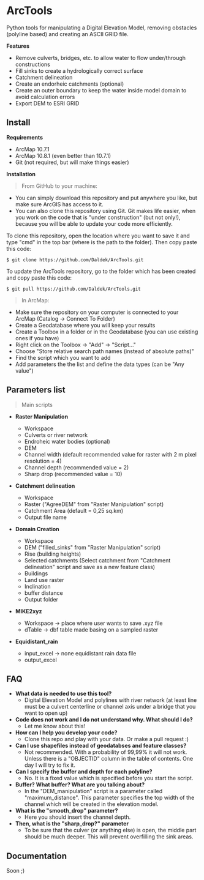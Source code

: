 # ArcTools

Python tools for manipulating a Digital Elevation Model, removing obstacles (polyline based) 
and creating an ASCII GRID file.

**Features**
- Remove culverts, bridges, etc. to allow water to flow under/through constructions
- Fill sinks to create a hydrologically correct surface
- Catchment delineation
- Create an endorheic catchments (optional)
- Create an outer boundary to keep the water inside model domain to avoid calculation errors
- Export DEM to ESRI GRID

## Install
**Requirements**
- ArcMap 10.7.1
- ArcMap 10.8.1 (even better than 10.7.1)
- Git (not required, but will make things easier)

**Installation**

> From GitHub to your machine:
- You can simply download this repository and put anywhere you like, but make sure
ArcGIS has access to it.
- You can also clone this repository using Git. Git makes life easier, when you work on
the code that is "under construction" (but not only!), because you will be able to update
your code more efficiently.

To clone this repository, open the location where you want to save it and type "cmd" in the
top bar (where is the path to the folder). Then copy paste this code:

```shell
$ git clone https://github.com/Daldek/ArcTools.git
```

To update the ArcTools repository, go to the folder which has been created and copy paste
this code:

```shell
$ git pull https://github.com/Daldek/ArcTools.git
```
> In ArcMap:
- Make sure the repository on your computer is connected to your ArcMap 
(Catalog -> Connect To Folder)
- Create a Geodatabase where you will keep your results
- Create a Toolbox in a folder or in the Geodatabase (you can use existing ones if you have)
- Right click on the Toolbox -> "Add" -> "Script..."
- Choose "Store relative search path names (instead of absolute paths)"
- Find the script which you want to add
- Add parameters the the list and define the data types (can be "Any value")

## Parameters list
> Main scripts
- **Raster Manipulation**
    - Workspace
    - Culverts or river network
    - Endroheic water bodies (optional)
    - DEM
    - Channel width (default recommended value for raster with 2 m pixel resolution = 4)
    - Channel depth (recommended value = 2)
    - Sharp drop (recommended value = 10)

- **Catchment delineation**
    - Workspace
    - Raster ("AgreeDEM" from "Raster Manipulation" script)
    - Catchment Area (default = 0,25 sq.km)
    - Output file name

- **Domain Creation**
    - Workspace
    - DEM ("filled_sinks" from "Raster Manipulation" script)
    - Rise (building heights)
    - Selected catchments (Select catchment from "Catchment delineation" script 
    and save as a new feature class)
    - Buildings
    - Land use raster
    - Inclination
    - buffer distance
    - Output folder

- **MIKE2xyz**
    - Workspace -> place where user wants to save .xyz file
    - dTable -> dbf table made basing on a sampled raster

- **Equidistant_rain**
    - input_excel -> none equidistant rain data file
    - output_excel

## FAQ
- **What data is needed to use this tool?**
    - Digital Elevation Model and polylines with river network (at least line must
    be a culvert centerline or channel axis under a bridge that you want to open up)
- **Code does not work and I do not understand why. What should I do?**
    - Let me know about this!
- **How can I help you develop your code?**
    - Clone this repo and play with your data. Or make a pull request :)
- **Can I use shapefiles instead of geodatabses and feature classes?**
    - Not recommended. With a probability of 99,99% it will not work. Unless there is
    a "OBJECTID" column in the table of contents. One day I will try to fix it.
- **Can I specify the buffer and depth for each polyline?**
    - No. It is a fixed value which is specified before you start the script.
- **Buffer? What buffer? What are you talking about?**
    - In the "DEM_manipulation" script is a parameter called "maximum_distance". This
    parameter specifies the top width of the channel which will be created in the elevation
    model.
- **What is the "smooth_drop" parameter?**
    - Here you should insert the channel depth.
- **Then, what is the "sharp_drop?" parameter**
    - To be sure that the culver (or anything else) is open, the middle part should be
    much deeper. This will prevent overfilling the sink areas.

## Documentation

Soon ;)
